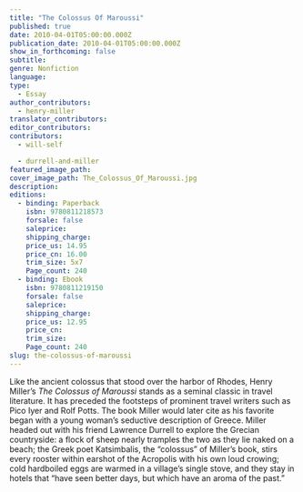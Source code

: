 ```yaml
---
title: "The Colossus Of Maroussi"
published: true
date: 2010-04-01T05:00:00.000Z
publication_date: 2010-04-01T05:00:00.000Z
show_in_forthcoming: false
subtitle:
genre: Nonfiction
language:
type:
  - Essay
author_contributors:
  - henry-miller
translator_contributors:
editor_contributors:
contributors:
  - will-self

  - durrell-and-miller
featured_image_path:
cover_image_path: The_Colossus_Of_Maroussi.jpg
description:
editions:
  - binding: Paperback
    isbn: 9780811218573
    forsale: false
    saleprice:
    shipping_charge:
    price_us: 14.95
    price_cn: 16.00
    trim_size: 5x7
    Page_count: 240
  - binding: Ebook
    isbn: 9780811219150
    forsale: false
    saleprice:
    shipping_charge:
    price_us: 12.95
    price_cn:
    trim_size:
    Page_count: 240
slug: the-colossus-of-maroussi
---
```


Like the ancient colossus that stood over the harbor of Rhodes, Henry Miller’s _The Colossus of Maroussi_ stands as a seminal classic in travel literature. It has preceded the footsteps of prominent travel writers such as Pico Iyer and Rolf Potts. The book Miller would later cite as his favorite began with a young woman’s seductive description of Greece. Miller headed out with his friend Lawrence Durrell to explore the Grecian countryside: a flock of sheep nearly tramples the two as they lie naked on a beach; the Greek poet Katsimbalis, the “colossus” of Miller’s book, stirs every rooster within earshot of the Acropolis with his own loud crowing; cold hardboiled eggs are warmed in a village’s single stove, and they stay in hotels that “have seen better days, but which have an aroma of the past.”

